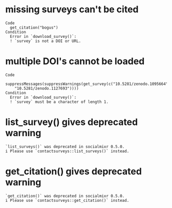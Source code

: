 # missing surveys can't be cited

    Code
      get_citation("bogus")
    Condition
      Error in `download_survey()`:
      ! `survey` is not a DOI or URL.

# multiple DOI's cannot be loaded

    Code
      suppressMessages(suppressWarnings(get_survey(c("10.5281/zenodo.1095664",
        "10.5281/zenodo.1127693"))))
    Condition
      Error in `download_survey()`:
      ! `survey` must be a character of length 1.

# list_survey() gives deprecated warning

    `list_surveys()` was deprecated in socialmixr 0.5.0.
    i Please use `contactsurveys::list_surveys()` instead.

# get_citation() gives deprecated warning

    `get_citation()` was deprecated in socialmixr 0.5.0.
    i Please use `contactsurveys::get_citation()` instead.

